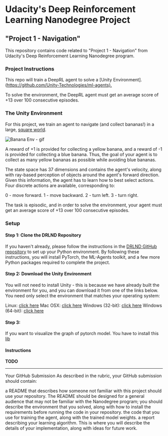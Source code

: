 
# Udacity's Deep Reinforcement Learning Nanodegree Project

## "Project 1 - Navigation"

This repository contains code related to "Project 1 - Navigation" from Udacity's Deep Reinforcement Learning Nanodegree program.

### Project Instructions

This repo will train a DeepRL agent to solve a
[Unity Environment]. (<https://github.com/Unity-Technologies/ml-agents).>

To solve the environment, the DeepRL agent must get an average score of +13 over 100 consecutive episodes.

### The Unity Environment

For this project, we train an agent to navigate (and collect bananas!) in a large,  [square world](https://github.com/Unity-Technologies/ml-agents/blob/master/docs/Learning-Environment-Examples.md#banana-collector).

![Banana Env - gif](./img/banana.gif "Banana Env")

A reward of +1 is provided for collecting a yellow banana, and a reward of -1 is provided for collecting a blue banana. Thus, the goal of your agent is to collect as many yellow bananas as possible while avoiding blue bananas.

The state space has 37 dimensions and contains the agent's velocity, along with ray-based perception of objects around the agent's forward direction. Given this information, the agent has to learn how to best select actions. Four discrete actions are available, corresponding to:

0 - move forward.
1 - move backward.
2 - turn left.
3 - turn right.

The task is episodic, and in order to solve the environment, your agent must get an average score of +13 over 100 consecutive episodes.

### Setup

#### Step 1: Clone the DRLND Repository

If you haven't already, please follow the instructions in the [DRLND GitHub repository](https://github.com/udacity/deep-reinforcement-learning#dependencies) to set up your Python environment. By following these instructions, you will install PyTorch, the ML-Agents toolkit, and a few more Python packages required to complete the project.

#### Step 2: Download the Unity Environment

You will not need to install Unity - this is because we have already built the environment for you, and you can download it from one of the links below. You need only select the environment that matches your operating system:

Linux: [click here](https://s3-us-west-1.amazonaws.com/udacity-drlnd/P1/Banana/Banana_Linux.zip)
Mac OSX: [click here](https://s3-us-west-1.amazonaws.com/udacity-drlnd/P1/Banana/Banana.app.zip)
Windows (32-bit): [click here](https://s3-us-west-1.amazonaws.com/udacity-drlnd/P1/Banana/Banana_Windows_x86.zip)
Windows (64-bit): [click here](https://s3-us-west-1.amazonaws.com/udacity-drlnd/P1/Banana/Banana_Windows_x86_64.zip)

#### Step 3:
If you want to visualize the graph of pytorch model. You have to install this [lib](https://github.com/szagoruyko/pytorchviz)

#### Instructions

**TODO**

--------------
Your GitHub Submission
As described in the rubric, your GitHub submission should contain:

a README that describes how someone not familiar with this project should use your repository. The README should be designed for a general audience that may not be familiar with the Nanodegree program; you should describe the environment that you solved, along with how to install the requirements before running the code in your repository.
the code that you use for training the agent, along with the trained model weights.
a report describing your learning algorithm. This is where you will describe the details of your implementation, along with ideas for future work.